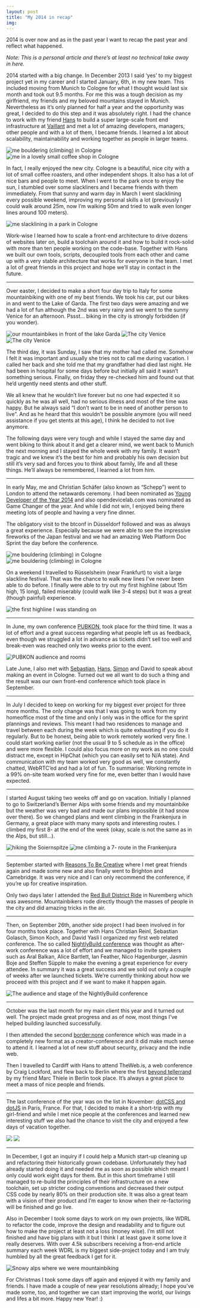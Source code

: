 ```yaml
---
layout: post
title: "My 2014 in recap"
img:
---
```


2014 is over now and as in the past year I want to recap the past year and reflect what happened.

_Note: This is a personal article and there’s at least no technical take away in here._

2014 started with a big change. In December 2013 I said ‘yes’ to my biggest project
yet in my career and I started January, 6th, in my new team. This included moving
from Munich to Cologne for what I thought would last six month and took out 9.5 months.
For me this was a tough decision as my girlfriend, my friends and my beloved mountains stayed in Munich. Nevertheless as it’s only planned for half a year and the opportunity was great, I decided to do this step and it was absolutely right. I had the chance to work with my friend [Hans](https://drublic.de/) to build a super large-scale front end infrastructure at [Vaillant](http://vaillant-group.com/) and met a lot of amazing developers, managers, other people and with a lot of them, I became friends. I learned a lot about scalability, maintainability and working together as people in larger teams.

![me bouldering (climbing) in Cologne](/img/blog/2014/12/2014-recap/1-bouldering.jpg)
![me in a lovely small coffee shop in Cologne](/img/blog/2014/12/2014-recap/2-cafe.jpg)

In fact, I really enjoyed the new city. Cologne is a beautiful, nice city with a lot of small coffee roasters, and other independent shops. It also has a lot of nice bars and people to meet. When I went to the park once to enjoy the sun, I stumbled over some slackliners and I became friends with them immediately. From that sunny and warm day in March I went slacklining every possible weekend, improving my personal skills a lot (previously I could walk around 25m, now I’m walking 50m and tried to walk even longer lines around 100 meters).

![me slacklining in a park in Cologne](/img/blog/2014/12/2014-recap/3-slackline.jpg)

Work-wise I learned how to scale a front-end architecture to drive dozens of websites later on, build a toolchain around it and how to build it rock-solid with more than ten people working on the code-base. Together with Hans we built our own tools, scripts, decoupled tools from each other and came up with a very stable architecture that works for everyone in the team. I met a lot of great friends in this project and hope we’ll stay in contact in the future.

----

Over easter, I decided to make a short four day trip to Italy for some mountainbiking with one of my best friends. We took his car, put our bikes in and went to the Lake of Garda. The first two days were amazing and we had a lot of fun although the 2nd was very rainy and we went to the sunny Venice for an afternoon. Pssst... biking in the city is strongly forbidden (if you wonder).

![our mountainbikes in front of the lake Garda](/img/blog/2014/12/2014-recap/4-mtb.jpg)
![The city Venice](/img/blog/2014/12/2014-recap/5-venice.jpg)
![The city Venice](/img/blog/2014/12/2014-recap/6-venice.jpg)

The third day, it was Sunday, I saw that my mother had called me. Somehow I felt it
was important and usually she tries not to call me during vacation. I called her back
and she told me that my grandfather had died last night. He had been in hospital for some days before but initially all said it wasn’t something serious. Finally, on friday they re-checked him and found out that he’d urgently need stents and other stuff.

We all knew that he wouldn’t live forever but no one had expected it so quickly as he
was all well, had no serious illness and most of the time was happy. But he always said
“I don’t want to be in need of another person to live”. And as he heard that this wouldn’t be possible anymore (you will need assistance if you get stents at this age),
I think he decided to not live anymore.

The following days were very tough and while I stayed the same day and went biking to
think about it and get a clearer mind, we went back to Munich the next morning and I stayed the whole week with my family. It wasn’t tragic and we knew it’s the best for him and probably his own decision but still it’s very sad and forces you to think about family, life and all these things. He’ll always be remembered, I learned a lot from him.

----

In early May, me and Christian Schäfer (also known as “Schepp”) went to London to attend the netawards ceremony. I had been nominated as [Young Developer of the Year 2014](https://thenetawards.com/) and also opendevicelab.com was nominated as Game Changer of the year. And while I did not win, I enjoyed being there meeting lots of people and having a very fine dinner.

The obligatory visit to the btconf in Düsseldorf followed and was as always a great experience. Especially because we were able to see the impressive fireworks of the Japan festival and we had an amazing Web Platform Doc Sprint the day before the conference.

![me bouldering (climbing) in Cologne](/img/blog/2014/12/2014-recap/7-japanfestival.jpg)
![me bouldering (climbing) in Cologne](/img/blog/2014/12/2014-recap/8-docsprint.jpg)

On a weekend I travelled to Rüsselsheim (near Frankfurt) to visit a large slackline festival. That was the chance to walk new lines I’ve never been able to do before. I finally were able to try out my first highline (about 15m high, 15 long), failed miserably (could walk like 3-4 steps) but it was a great (though painful) experience.

![the first highline I was standing on](/img/blog/2014/12/2014-recap/13-slackline.jpg)

----

In June, my own conference [PUBKON](http://2014.pubkon.eu/), took place for the third time. It was a lot of effort and a great success regarding what people left us as feedback, even though we struggled a lot in advance as tickets didn’t sell too well and break-even was reached only two weeks prior to the event.

![PUBKON audience and rooms](/img/blog/2014/12/2014-recap/15-pubkon.jpg)

Late June, I also met with [Sebastian](https://twitter.com/asciidisco), [Hans](https://twitter.com/drublic), [Simon](https://twitter.com/agorilla) and David to speak about making an event in Cologne. Turned out we all want to do such a thing and the result was our own front-end conference which took place in September.

----

In July I decided to keep on working for my biggest ever project for three more months.
The only change was that I was going to work from my homeoffice most of the time and
only I only was in the office for the sprint plannings and reviews. This meant I had two residences to manage and travel between each during the week which is quite exhausting if you do it regularly. But to be honest, being able to work remotely worked very fine. I could start working earlier (not the usual 9 to 5 schedule as in the office) and were more flexible. I could also focus more on my work as no one could distract me, except in HipChat (which you can easily set to N/A state). And communication with my team worked very good as well, we constantly chatted, WebRTC’ed and had a lot of fun. To summarise: Working remote in a 99% on-site team worked very fine for me, even better than I would have expected.

----

I started August taking two weeks off and go on vacation. Initially I planned
to go to Switzerland’s Berner Alps with some friends and my mountainbike but the weather was very bad and made our plans impossible (it had snow over there). So we changed plans and went climbing in the Frankenjura in Germany, a great place with many many spots and interesting routes. I climbed my first 8- at the end of the week (okay, scale is not the same as in the Alps, but still…).

![hiking the Soiernspitze](/img/blog/2014/12/2014-recap/9-soiernspitze.jpg)
![me climbing a 7- route in the Frankenjura](/img/blog/2014/12/2014-recap/14-climbing-franken.jpg)

----

September started with [Reasons To Be Creative](http://reasons.to/) where I met great friends again and made some new and also finally went to Brighton and Camebridge. It was very nice and I can only recommend the conference, if you’re up for creative inspiration.

Only two days later I attended the [Red Bull District Ride](http://www.redbull.com/de/de/bike/events/1331636353775/red-bull-district-ride) in Nuremberg which was awesome. Mountainbikers rode directly though the masses of people in the city and did amazing tricks in the air.

----

Then, on September 26th, another side project I had been involved in for four months took place. Together with Hans Christian Reinl, Sebastian Golasch, Simon Koch, and David Yasli I organized my first web related conference. The so called [NightlyBuild conference](http://www.nightlybuild.io/) was thought as after-work conference was a lot of effort and we managed to invite speakers such as Aral Balkan, Alice Bartlett, Ian Feather, Nico Hagenburger, Jasmin Boje and Steffen Süpple to make the evening a great experience for every attendee. In summary it was a great success and we sold out only a couple of weeks after we launched tickets. We’re currently thinking about how we proceed with this project and if we want to make it happen again.

![The audience and stage of the NightlyBuild conference](/img/blog/2014/12/2014-recap/16-nightlybuild.jpg)

----

October was the last month for my main client this year and it turned out well. The
project made great progress and as of now, most things I’ve helped building launched
successfully.

I then attended the second [border:none](https://border-none.net/2014) conference which was made in a completely new format as a creator-conference and it did make much sense to attend it. I learned a lot of new stuff about security, privacy and the indie web.

Then I travelled to Cardiff with Hans to attend TheWeb.is, a web conference by Craig Lockford, and flew back to Berlin where the first [beyond tellerrand](http://beyondtellerrand.com/berlin-2014/) by my friend Marc Thiele in Berlin took place. It’s always a great place to meet a mass of nice people and friends.

----

The last conference of the year was on the list in November: [dotCSS and dotJS](http://www.dotcss.io/) in Paris, France. For that, I decided to make it a short-trip with my girl-friend and while I met nice people at the conferences and learned new interesting stuff we also had the chance to visit the city and enjoyed a few days of vacation together.

![](/img/blog/2014/12/2014-recap/10-paris.jpg)
![](/img/blog/2014/12/2014-recap/11-paris.jpg)

----

In December, I got an inquiry if I could help a Munich start-up cleaning up and refactoring their historically grown codebase. Unfortunately they had already started doing it and needed me as soon as possible which meant I only could work eight days for them. But in this short timeframe I still managed to re-build the principles of their infrastructure on a new toolchain, set up stricter coding conventions and decreased their output CSS code by nearly 80% on their production site. It was also a great team with a vision of their product and I’m eager to know when their re-factoring will be finished and go live.

Also in December I took some days to work on my own projects, like WDRL to refactor the code, improve the design and readability and to figure out how to make the project at least not a loss (money wise). I’m still not finished and have big plans with it but I think I at least gave it some love it really deserves. With over 4.5k subscribers receiving a fron-end article summary each week WDRL is my biggest side-project today and I am truly humbled by all the great feedback I get for it.

![Snowy alps where we were mountainbiking](/img/blog/2014/12/2014-recap/12-rotwandmtb.jpg)

For Christmas I took some days off again and enjoyed it with my family and friends. I have made a couple of new year resolutions already; I hope you’ve made some, too, and together we can start improving the world, our livings and lifes a bit more. Happy new Year! :)
